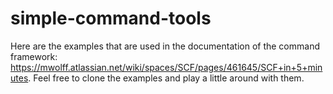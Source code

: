 # simple-command-tools
Here are the examples that are used in the documentation of the command framework: https://mwolff.atlassian.net/wiki/spaces/SCF/pages/461645/SCF+in+5+minutes.
Feel free to clone the examples and play a little around with them.
